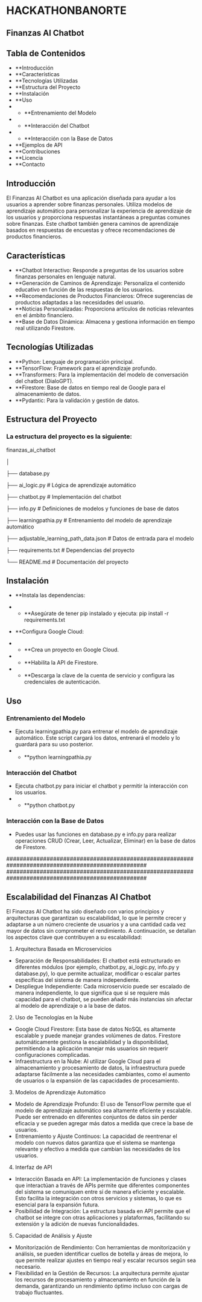 # HACKATHONBANORTE

## Finanzas AI Chatbot
## Tabla de Contenidos

* **Introducción
* **Características
* **Tecnologías Utilizadas
* **Estructura del Proyecto
* **Instalación
* **Uso
* * **Entrenamiento del Modelo
* * **Interacción del Chatbot
* * **Interacción con la Base de Datos
* **Ejemplos de API
* **Contribuciones
* **Licencia
* **Contacto

## Introducción
El Finanzas AI Chatbot es una aplicación diseñada para ayudar a los usuarios a aprender sobre finanzas personales. Utiliza modelos de aprendizaje automático para personalizar la experiencia de aprendizaje de los usuarios y proporciona respuestas instantáneas a preguntas comunes sobre finanzas. Este chatbot también genera caminos de aprendizaje basados en respuestas de encuestas y ofrece recomendaciones de productos financieros.

## Características
* **Chatbot Interactivo: Responde a preguntas de los usuarios sobre finanzas personales en lenguaje natural.
* **Generación de Caminos de Aprendizaje: Personaliza el contenido educativo en función de las respuestas de los usuarios.
* **Recomendaciones de Productos Financieros: Ofrece sugerencias de productos adaptadas a las necesidades del usuario.
* **Noticias Personalizadas: Proporciona artículos de noticias relevantes en el ámbito financiero.
* **Base de Datos Dinámica: Almacena y gestiona información en tiempo real utilizando Firestore.

## Tecnologías Utilizadas
* **Python: Lenguaje de programación principal.
* **TensorFlow: Framework para el aprendizaje profundo.
* **Transformers: Para la implementación del modelo de conversación del chatbot (DialoGPT).
* **Firestore: Base de datos en tiempo real de Google para el almacenamiento de datos.
* **Pydantic: Para la validación y gestión de datos.

## Estructura del Proyecto
### La estructura del proyecto es la siguiente:
finanzas_ai_chatbot

│


├── database.py     


├── ai_logic.py           # Lógica de aprendizaje automático

├── chatbot.py            # Implementación del chatbot

├── info.py               # Definiciones de modelos y funciones de base de datos

├── learningpathia.py     # Entrenamiento del modelo de aprendizaje automático

├── adjustable_learning_path_data.json  # Datos de entrada para el modelo

├── requirements.txt      # Dependencias del proyecto

└── README.md             # Documentación del proyecto



## Instalación
* **Instala las dependencias:
* * **Asegúrate de tener pip instalado y ejecuta:
pip install -r requirements.txt

* **Configura Google Cloud:
* * **Crea un proyecto en Google Cloud.
* * **Habilita la API de Firestore.
* * **Descarga la clave de la cuenta de servicio y configura las credenciales de autenticación.



## Uso
### Entrenamiento del Modelo
* Ejecuta learningpathia.py para entrenar el modelo de aprendizaje automático. Este script cargará los datos, entrenará el modelo y lo guardará para su uso posterior.
* * **python learningpathia.py

### Interacción del Chatbot
* Ejecuta chatbot.py para iniciar el chatbot y permitir la interacción con los usuarios.
* * **python chatbot.py

### Interacción con la Base de Datos
* Puedes usar las funciones en database.py e info.py para realizar operaciones CRUD (Crear, Leer, Actualizar, Eliminar) en la base de datos de Firestore.


##################################################################################################
##################################################################################################

## Escalabilidad del Finanzas AI Chatbot
El Finanzas AI Chatbot ha sido diseñado con varios principios y arquitecturas que garantizan su escalabilidad, lo que le permite crecer y adaptarse a un número creciente de usuarios y a una cantidad cada vez mayor de datos sin comprometer el rendimiento. A continuación, se detallan los aspectos clave que contribuyen a su escalabilidad:

1. Arquitectura Basada en Microservicios
* Separación de Responsabilidades: El chatbot está estructurado en diferentes módulos (por ejemplo, chatbot.py, ai_logic.py, info.py y database.py), lo que permite actualizar, modificar o escalar partes específicas del sistema de manera independiente.
* Despliegue Independiente: Cada microservicio puede ser escalado de manera independiente, lo que significa que si se requiere más capacidad para el chatbot, se pueden añadir más instancias sin afectar al modelo de aprendizaje o a la base de datos.
2. Uso de Tecnologías en la Nube
* Google Cloud Firestore: Esta base de datos NoSQL es altamente escalable y puede manejar grandes volúmenes de datos. Firestore automáticamente gestiona la escalabilidad y la disponibilidad, permitiendo a la aplicación manejar más usuarios sin requerir configuraciones complicadas.
* Infraestructura en la Nube: Al utilizar Google Cloud para el almacenamiento y procesamiento de datos, la infraestructura puede adaptarse fácilmente a las necesidades cambiantes, como el aumento de usuarios o la expansión de las capacidades de procesamiento.
3. Modelos de Aprendizaje Automático
* Modelo de Aprendizaje Profundo: El uso de TensorFlow permite que el modelo de aprendizaje automático sea altamente eficiente y escalable. Puede ser entrenado en diferentes conjuntos de datos sin perder eficacia y se pueden agregar más datos a medida que crece la base de usuarios.
* Entrenamiento y Ajuste Continuos: La capacidad de reentrenar el modelo con nuevos datos garantiza que el sistema se mantenga relevante y efectivo a medida que cambian las necesidades de los usuarios.
4. Interfaz de API
* Interacción Basada en API: La implementación de funciones y clases que interactúan a través de APIs permite que diferentes componentes del sistema se comuniquen entre sí de manera eficiente y escalable. Esto facilita la integración con otros servicios y sistemas, lo que es esencial para la expansión futura.
* Posibilidad de Integración: La estructura basada en API permite que el chatbot se integre con otras aplicaciones y plataformas, facilitando su extensión y la adición de nuevas funcionalidades.
5. Capacidad de Análisis y Ajuste
* Monitorización de Rendimiento: Con herramientas de monitorización y análisis, se pueden identificar cuellos de botella y áreas de mejora, lo que permite realizar ajustes en tiempo real y escalar recursos según sea necesario.
* Flexibilidad en la Gestión de Recursos: La arquitectura permite ajustar los recursos de procesamiento y almacenamiento en función de la demanda, garantizando un rendimiento óptimo incluso con cargas de trabajo fluctuantes.